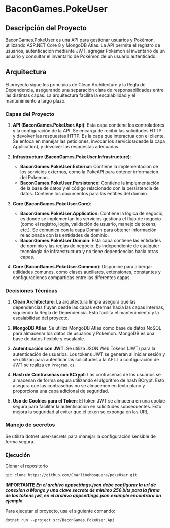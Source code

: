 # BaconGames.PokeUser

## Descripción del Proyecto

BaconGames.PokeUser es una API para gestionar usuarios y Pokémon, utilizando ASP.NET Core 8 y MongoDB Atlas. La API permite el registro de usuarios, autenticación mediante JWT, agregar Pokémon al inventario de un usuario y consultar el inventario de Pokémon de un usuario autenticado.

## Arquitectura

El proyecto sigue los principios de Clean Architecture y la Regla de Dependencia, asegurando una separación clara de responsabilidades entre las distintas capas. La arquitectura facilita la escalabilidad y el mantenimiento a largo plazo.

### Capas del Proyecto

1. **API (BaconGames.PokeUser.Api)**: Esta capa contiene los controladores y la configuración de la API. Se encarga de recibir las solicitudes HTTP y devolver las respuestas HTTP. Es la capa que interactua con el cliente. Se enfoca en manejar las peticiones, invocar los servicios(desde la capa Application), y devolver las respuestas adecuadas.

2. **Infrastructure (BaconGames.PokeUser.Infrastructure)**: 
    + **BaconGames.PokeUser.External:** Contiene la implementación de los servicios externos, como la PokeAPI para obtener informacion del Pokemon.
    + **BaconGames.PokeUser.Persistence:** Contiene la implementación de la base de datos y el código relacionado con la persistencia de datos. Contiene los documentos para las entities del domain.

3. **Core (BaconGames.PokeUser.Core)**:
    + **BaconGames.PokeUser.Application:** Contiene la lógica de negocio, es donde se implementan los servicios gestiona el flujo de negocio (como el registro, login, validación de usuario, manejo de tokens, etc.). Se comunica con la capa Domain para obtener información relacionada con las entidades de dominio.
    + **BaconGames.PokeUser.Domain:** Esta capa contiene las entidades de dominio y las reglas de negocio. Es independiente de cualquier tecnología de infraestructura y no tiene dependencias hacia otras capas.

4. **Core (BaconGames.PokeUser.Common)**: Disponibe para albergar utilidades comunes, como clases auxiliares, extensiones, constantes y configuraciones compartidas entre las diferentes capas.

### Decisiones Técnicas

1. **Clean Architecture**: La arquitectura limpia asegura que las dependencias fluyan desde las capas externas hacia las capas internas, siguiendo la Regla de Dependencia. Esto facilita el mantenimiento y la escalabilidad del proyecto.

2. **MongoDB Atlas**: Se utiliza MongoDB Atlas como base de datos NoSQL para almacenar los datos de usuarios y Pokémon. MongoDB es una base de datos flexible y escalable.

3. **Autenticación con JWT**: Se utiliza JSON Web Tokens (JWT) para la autenticación de usuarios. Los tokens JWT se generan al iniciar sesión y se utilizan para autenticar las solicitudes a la API. La configuración de JWT se realiza en `Program.cs`.

4. **Hash de Contraseñas con BCrypt**: Las contraseñas de los usuarios se almacenan de forma segura utilizando el algoritmo de hash BCrypt. Esto asegura que las contraseñas no se almacenen en texto plano y proporciona una capa adicional de seguridad.

5. **Uso de Cookies para el Token**: El token JWT se almacena en una cookie segura para facilitar la autenticación en solicitudes subsecuentes. Esto mejora la seguridad al evitar que el token se exponga en las URL.

### Manejo de secretos

Se utiliza dotnet user-secrets para manejar la configuración sensible de forma segura.

### Ejecución

Clonar el repositorio

````
git clone https://github.com/CharlineMosquera/pokeUser.git
````
**IMPORTANTE**
***En el archivo appsettings.json debe configurar la url de conexion a Mongo y una clave secrete de minimo 256 bits para la firma de los tokens jwt, en el archivo appsettings.json.example encontrara un ejemplo***

Para ejecutar el proyecto, usa el siguiente comando:
````
dotnet run --project src/BaconGames.PokeUser.Api
````

